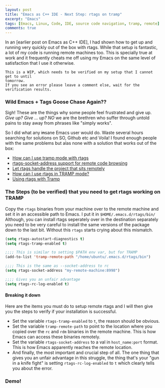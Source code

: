 ```yaml
---
layout: post
title: "Emacs as C++ IDE - Next Step: rtags on tramp"
excerpt: "Emacs"
tags: [Emacs, Linux, Code, IDE, source code navigation, tramp, remote]
comments: true
---
```

In an [earlier post on Emacs as C++ IDE], I had shown how to get up and running
very quickly out of the box with rtags. While that setup is fantastic, a lot of
my code is running remote machines too. This is specially true at work and it
frequently cheats me off using my Emacs on the same level of satisfaction that I
use it otherwise.

```
This is a WIP, which needs to be verified on my setup that I cannot get to until
tomorrow.
If you see an error please leave a comment else, wait for the verification results.
```

### Wild Emacs + Tags Goose Chase Again??
Sigh! These are the things why some people feel frustrated and give up.
*Give up? Give ... up? NO* we are the brethren who suffer through untold pains
to stay away from phrases like "simply works".

So I did what any ~~in~~sane Emacs user would do. Waste several hours searching
for solutions on SO, Github etc and Voila! I found enough people with the same
problems but alas none with a solution that works out of the box:

+ [How can I use tramp mode with
rtags](https://github.com/Andersbakken/rtags/issues/477)
+ [rtags-socket-address support for remote code browsing](https://github.com/Andersbakken/rtags/pull/1303)
+ [Let rtags handle the project that sits remotely](https://github.com/Andersbakken/rtags/pull/546)
+ [How can I use rtags in TRAMP mode?](https://github.com/Andersbakken/rtags/issues/1206)
+ [Using rtags with Tramp](https://github.com/Andersbakken/rtags/issues/1240)

### The Steps (to be verified) that you need to get rtags working on TRAMP
Copy the ``rtags`` binaries from your machine over to the remote machine and set
it in an accessible path to Emacs. I put it in ``$HOME/.emacs.d/rtags/bin/``
Although, you can install rtags seperately over in the destination separately
you need to be very careful to install the same versions of the package down to
the last bit. Without this ``rtags`` starts crying about this mismatch.
```lisp
(setq rtags-autostart-diagnostics t)
(setq rtags-tramp-enabled t)

;;;; This is similar to setting $PATH env var, but for TRAMP
(add-to-list 'tramp-remote-path "/home/ubuntu/.emacs.d/rtags/bin")

;;;; This is the same as --socket-address to rc
(setq rtags-socket-address "my-remote-machine:8998")

;;;; Gives you an unfair advantage
(setq rtags-rc-log-enabled t)
```

#### Breaking it down
Here are the items you must do to setup remote rtags and I will then give you
the steps to verify if your installation is successful.
+ Set the variable ``rtags-tramp-enabled`` to ``t``, the reason should be obvious.
+ Set the variable ``tramp-remote-path`` to point to the location where you
  copied over the ``rc`` and ``rdm`` binaries in the remote machine. This is how
  Emacs can access these binaries remotely.
+ Set the variable ``rtags-socket-address`` to a val in ``host_name:port``
  format. This is how Emacs apparently reaches the remote location.
+ And finally, the most important and crucial step of all. The one thing that
  gives you an unfair advantage in this struggle, the thing that's your "gun in
  a knife fight" is setting ``rtags-rc-log-enabled`` to ``t`` which clearly
  tells you about the error.

### Demo!
